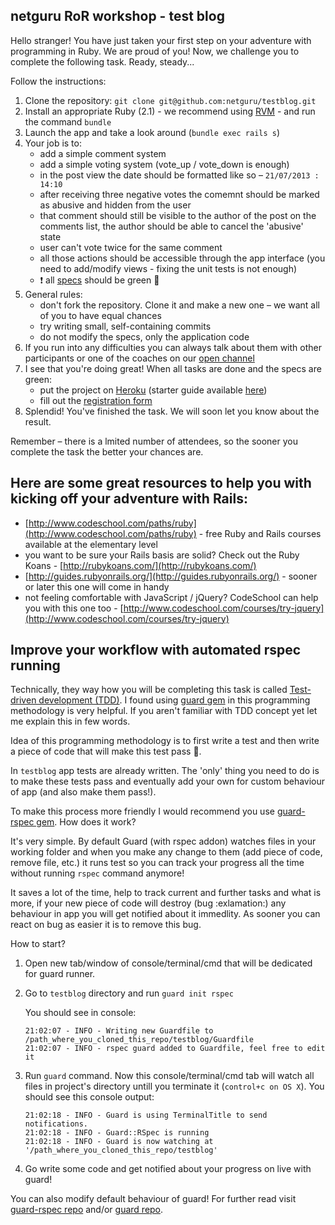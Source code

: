 ## netguru RoR workshop - test blog

Hello stranger! You have just taken your first step on your adventure with programming in Ruby. We are proud of you! Now, we challenge you to complete the following task. Ready, steady...

Follow the instructions:

1. Clone the repository: `git clone git@github.com:netguru/testblog.git`
2. Install an appropriate Ruby (2.1) - we recommend using [RVM](https://rvm.io/) - and run the command `bundle`
3. Launch the app and take a look around (`bundle exec rails s`)
4. Your job is to:
    * add a simple comment system
    * add a simple voting system (vote_up / vote_down is enough)
    * in the post view the date should be formatted like so – `21/07/2013 : 14:10`
    * after receiving three negative votes the comemnt should be marked as abusive and hidden from the user
    * that comment should still be visible to the author of the post on the comments list, the author should be able to cancel the 'abusive' state
    * user can't vote twice for the same comment
    * all those actions should be accessible through the app interface (you need to add/modify views - fixing the unit tests is not enough)
    * :exclamation: all [specs](#improve-your-workflow-with-automated-rspec-running) should be green :green_heart:
5. General rules:
    * don't fork the repository. Clone it and make a new one – we want all of you to have equal chances
    * try writing small, self-containing commits
    * do not modify the specs, only the application code
6. If you run into any difficulties you can always talk about them with other participants or one of the coaches on our [open channel](https://www.hipchat.com/gElgOYCSJ)
7. I see that you're doing great! When all tasks are done and the specs are green:
    * put the project on [Heroku](https://www.heroku.com/) (starter guide available [here](https://devcenter.heroku.com/articles/rails3))
    * fill out the [registration form](https://docs.google.com/forms/d/12o5KZJfFZMgnKOPiDhiFl94K74yDIdbVlxpGhk3-ecM/viewform)
8. Splendid! You've finished the task. We will soon let you know about the result.

Remember – there is a lmited number of attendees, so the sooner you complete the task the better your chances are.

## Here are some great resources to help you with kicking off your adventure with Rails:

* [http://www.codeschool.com/paths/ruby](http://www.codeschool.com/paths/ruby) - free Ruby and Rails courses available at the elementary level
* you want to be sure your Rails basis are solid? Check out the Ruby Koans - [http://rubykoans.com/](http://rubykoans.com/)
* [http://guides.rubyonrails.org/](http://guides.rubyonrails.org/) - sooner or later this one will come in handy
* not feeling comfortable with JavaScript / jQuery? CodeSchool can help you with this one too - [http://www.codeschool.com/courses/try-jquery](http://www.codeschool.com/courses/try-jquery)

## Improve your workflow with automated rspec running

Technically, they way how you will be completing this task is called [Test-driven development (TDD)](http://stackoverflow.com/questions/11941/getting-started-with-agile-and-tdd). I found using [guard gem](https://github.com/guard/guard) in this programming methodology is very helpful. If you aren't familiar with TDD concept yet let me explain this in few words.

Idea of this programming methodology is to first write a test and then write a piece of code that will make this test pass :green_heart:.

In `testblog` app tests are already written. The 'only' thing you need to do is to make these tests pass and eventually add your own for custom behaviour of app (and also make them pass!). 

To make this process more friendly I would recommend you use [guard-rspec gem](https://github.com/guard/guard-rspec). How does it work?

It's very simple. By default Guard (with rspec addon) watches files in your working folder and when you make any change to them (add piece of code, remove file, etc.) it runs test so you can track your progress all the time without running `rspec` command anymore! 

It saves a lot of the time, help to track current and further tasks and what is more, if your new piece of code will destroy (bug :exlamation:) any behaviour in app you will get notified about it immedlity. As sooner you can react on bug as easier it is to remove this bug.

How to start? 

1. Open new tab/window of console/terminal/cmd that will be dedicated for guard runner.
2. Go to `testblog` directory and run `guard init rspec`

    You should see in console:

    ```
    21:02:07 - INFO - Writing new Guardfile to /path_where_you_cloned_this_repo/testblog/Guardfile
    21:02:07 - INFO - rspec guard added to Guardfile, feel free to edit it
    ```

3. Run `guard` command. Now this console/terminal/cmd tab will watch all files in project's directory untill you terminate it (`control+c on OS X`). You should see this console output:

    ```
    21:02:18 - INFO - Guard is using TerminalTitle to send notifications.
    21:02:18 - INFO - Guard::RSpec is running
    21:02:18 - INFO - Guard is now watching at '/path_where_you_cloned_this_repo/testblog'
    ```

4. Go write some code and get notified about your progress on live with guard!

You can also modify default behaviour of guard! For further read visit [guard-rspec repo](https://github.com/guard/guard-rspec) and/or [guard repo](https://github.com/guard/guard).
